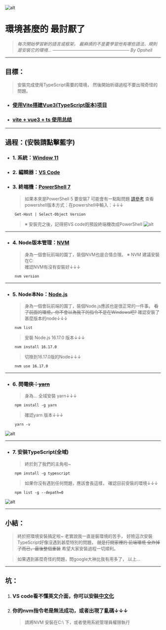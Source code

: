![alt](https://)

# 環境甚麼的 最討厭了
   > *每次開始學習新的語言或框架，*
   > *最麻煩的不是要學習他有哪些語法、規則*
   > *是安裝它的環境...*
   > *───────────────────────── By Opshell*

---
## 目標：
   > 安裝完成使用TypeScript需要的環境，
   > 然後開始祈禱過程不要出現奇怪的問題。


- ### [使用Vite搭建Vue3(TypeScript版本)项目](https://www.jianshu.com/p/2d1b6c28e9ac)
- ### [vite + vue3 + ts 使用总结](https://segmentfault.com/a/1190000041296321)

---
## 過程：(安裝請點擊藍字)
- ### 1. 系統：[Window 11](https://www.microsoft.com/zh-tw/software-download/windows11)
- ### 2. 編輯器：[VS Code](https://code.visualstudio.com/)
- ### 3. 終端機：[PowerShell 7](https://docs.microsoft.com/zh-tw/powershell/scripting/install/installing-powershell-on-windows?view=powershell-7.2)
   > 如果本來是PowerShell 5 要安裝7 可能會有一點點問題 [請參考](https://docs.microsoft.com/zh-tw/powershell/scripting/whats-new/migrating-from-windows-powershell-51-to-powershell-7?view=powershell-7.2)
   > 查看powershell版本方式：在powershell中輸入：↓↓↓
   ```
    Get-Host | Select-Object Version
   ```
   > ※ 安裝完之後，記得把VS code的預設終端機改成PowerShell
![alt](https://)

---
- ### 4. Node版本管理：[NVM](https://github.com/coreybutler/nvm-windows)
   > 身為一個會玩前端的園丁，裝個NVM也是合情合理。
   > ※ NVM 建議安裝在C:\
   > 確認NVM有沒有安裝好↓↓↓
   ```
    nvm version
   ```

---
- ### 5. Node本No：[Node.js](https://nodejs.org/zh-tw/)
   > 身為一個會玩前端的園丁，裝個Node.js應該也是很正常的一件事。
   > ~~看了前面的環境，你不會以為我下的指令不是在Windows吧?~~
   > 確認安裝了甚麼版本的node↓↓↓
   ```
    nvm list
   ```
   > 安裝 Node.js 16.17.0 版本↓↓↓
   ```
    nvm install 16.17.0
   ```
   > 切換到16.17.0版的Node↓↓↓
   ```
    nvm use 16.17.0
   ```

---
- ### 6. ~~閃電俠：[yarn](https://ithelp.ithome.com.tw/articles/10191745)~~
   > 身為...
   > 全域安裝 yarn↓↓↓
   ```
    npm install -g yarn
   ```
   > 確認yarn 版本↓↓↓
   ```
    yarn -v
   ```
![alt](https://)

---
- ### 7. 安裝TypeScript(全域)
   > 終於到了我們的主角啦~
   ```
    npm install -g typescript
   ```
   > 如果你沒有遇到任何問題，應該會長這樣，
   > 確認目前安裝的環境↓↓↓
   ```
    npm list -g --depath=0
   ```
![alt](https://)

---
## 小結：
   > 終於把環境安裝搞定啦~
   > 老實說我一直是裝環境的苦手，
   > 好險這次安裝TypeScript好像沒遇到甚麼特別的問題，
   > ~~就是打開家裡的 前端環境 全炸掉了而已，最後整個重裝~~
   > 希望大家安裝過程一切順利。

   > 如果遇到甚麼奇怪的問題，問google大神比我有用多了，
   > 以上...

---
## 坑：
1. ### VS code看不懂英文介面，你可以安裝[中文化](https://marketplace.visualstudio.com/items?itemName=MS-CEINTL.vscode-language-pack-zh-hant)
2. ### 你的nvm指令老是無法成功，或者出現了亂碼↓↓↓
   > 請將NVM 安裝在C:\ 下，或者使用系統管理員權限執行
